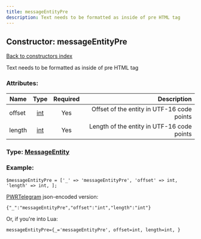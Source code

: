```yaml
---
title: messageEntityPre
description: Text needs to be formatted as inside of pre HTML tag
---
```

## Constructor: messageEntityPre  
[Back to constructors index](index.md)



Text needs to be formatted as inside of pre HTML tag

### Attributes:

| Name     |    Type       | Required | Description |
|----------|:-------------:|:--------:|------------:|
|offset|[int](../types/int.md) | Yes|Offset of the entity in UTF-16 code points|
|length|[int](../types/int.md) | Yes|Length of the entity in UTF-16 code points|



### Type: [MessageEntity](../types/MessageEntity.md)


### Example:

```
$messageEntityPre = ['_' => 'messageEntityPre', 'offset' => int, 'length' => int, ];
```  

[PWRTelegram](https://pwrtelegram.xyz) json-encoded version:

```
{"_":"messageEntityPre","offset":"int","length":"int"}
```


Or, if you're into Lua:  


```
messageEntityPre={_='messageEntityPre', offset=int, length=int, }

```


